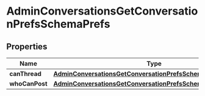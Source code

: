
# AdminConversationsGetConversationPrefsSchemaPrefs

## Properties
Name | Type | Description | Notes
------------ | ------------- | ------------- | -------------
**canThread** | [**AdminConversationsGetConversationPrefsSchemaPrefsCanThread**](AdminConversationsGetConversationPrefsSchemaPrefsCanThread.md) |  |  [optional]
**whoCanPost** | [**AdminConversationsGetConversationPrefsSchemaPrefsCanThread**](AdminConversationsGetConversationPrefsSchemaPrefsCanThread.md) |  |  [optional]



